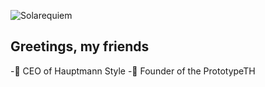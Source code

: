 ![Solarequiem](https://github.com/user-attachments/assets/6983a8ea-140e-481c-9100-768f65b6f4af)

## Greetings, my friends

-👔 CEO of Hauptmann Style
-🤖 Founder of the PrototypeTH



